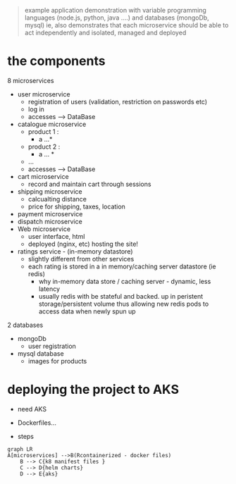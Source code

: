 > example application demonstration with variable programming languages (node.js, python, java ....) and databases (mongoDb, mysql)
> ie, also demonstrates that each microservice should be able to act independently and isolated, managed and deployed 

# the components

8 microservices
* user microservice 
    * registration of users (validation, restriction on passwords etc)
    * log in 
    * accesses --> DataBase
* catalogue microservice
    * product 1 : 
        * a ...*
    * product 2 :
        * a ... *
    * ... 
    * accesses --> DataBase
* cart microservice
    * record and maintain cart through sessions
* shipping microservice
    * calcualting distance
    * price for shipping, taxes, location
* payment microservice
* dispatch microservice
* Web microservice
    * user interface, html
    * deployed (nginx, etc) hosting the site!
* ratings service - (in-memory datastore)
    * slightly different from other services
    * each rating is stored in a in memory/caching server datastore (ie redis)
        * why in-memory data store / caching server - dynamic, less latency
        * usually redis with be stateful and backed. up in peristent storage/persistent volume thus allowing new redis pods to access data when newly spun up

2 databases
* mongoDb
    * user registration
* mysql database
    * images for products


# deploying the project to AKS
* need AKS
* Dockerfiles...

* steps
```mermaid
graph LR
A[microservices] -->B(Rcontainerized - docker files)
    B --> C{k8 manifest files }
    C --> D{helm charts}
    D --> E{aks}
```
